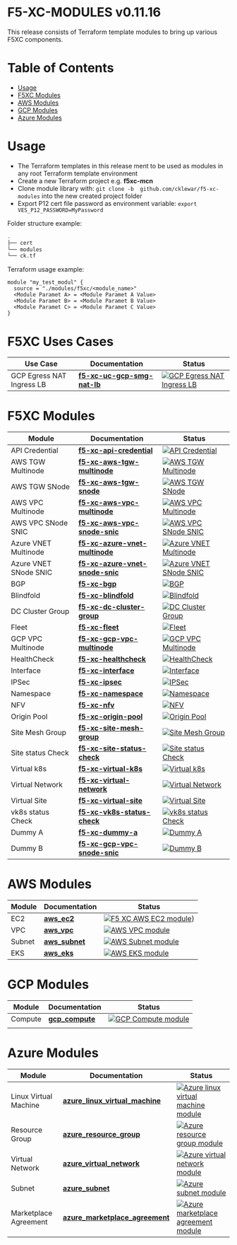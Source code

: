 # F5-XC-MODULES v0.11.16

This release consists of Terraform template modules to bring up various F5XC components.

# Table of Contents

- [Usage](#usage)
- [F5XC Modules](#f5xc-modules)
- [AWS Modules](#aws-modules)
- [GCP Modules](#gcp-modules)
- [Azure Modules](#azure-modules)

# Usage

- The Terraform templates in this release ment to be used as modules in any root Terraform template environment
- Create a new Terraform project e.g. __f5xc-mcn__
- Clone module library with: `git clone -b  github.com/cklewar/f5-xc-modules` into the new created project folder
- Export P12 cert file password as environment variable: `export VES_P12_PASSWORD=MyPassword`

Folder structure example:

```bash
.
├── cert
└── modules
└── ck.tf
```

Terraform usage example:

```hcl
module "my_test_modul" {
  source = "./modules/f5xc/<module_name>"
  <Module Paramet A> = <Module Paramet A Value>
  <Module Paramet B> = <Module Paramet B Value>
  <Module Paramet C> = <Module Paramet C Value>
}
```

# F5XC Uses Cases

| Use Case                | Documentation               | Status                                                                                                                                                                                                                                                                          |
|-------------------------|-----------------------------|---------------------------------------------------------------------------------------------------------------------------------------------------------------------------------------------------------------------------------------------------------------------------------|
| GCP Egress NAT Ingress LB | **[f5-xc-uc-gcp-smg-nat-lb](https://github.com/cklewar/f5-xc-uc-gcp-smg-nat-lb)** | [![GCP Egress NAT Ingress LB](https://github.com/cklewar/f5-xc-uc-gcp-smg-nat-lb/actions/workflows/module_test.yml/badge.svg?branch=0.11.16)](https://github.com/cklewar/f5-xc-uc-gcp-smg-nat-lb/actions/workflows/module_test.yml) |

# F5XC Modules

| Module                             | Documentation         | Status                                                                                                                                         |
|------------------------------------|-----------------------|------------------------------------------------------------------------------------------------------------------------------------------------|
| API Credential | **[f5-xc-api-credential](https://github.com/cklewar/f5-xc-api-credential)** | [![API Credential](https://github.com/cklewar/f5-xc-api-credential/actions/workflows/module_test.yml/badge.svg?branch=0.11.16)](https://github.com/cklewar/f5-xc-api-credential/actions/workflows/module_test.yml) |
| AWS TGW Multinode | **[f5-xc-aws-tgw-multinode](https://github.com/cklewar/f5-xc-aws-tgw-multinode)** | [![AWS TGW Multinode](https://github.com/cklewar/f5-xc-aws-tgw-multinode/actions/workflows/module_test.yml/badge.svg?branch=0.11.16)](https://github.com/cklewar/f5-xc-aws-tgw-multinode/actions/workflows/module_test.yml) |
| AWS TGW SNode | **[f5-xc-aws-tgw-snode](https://github.com/cklewar/f5-xc-aws-tgw-snode)** | [![AWS TGW SNode](https://github.com/cklewar/f5-xc-aws-tgw-snode/actions/workflows/module_test.yml/badge.svg?branch=0.11.16)](https://github.com/cklewar/f5-xc-aws-tgw-snode/actions/workflows/module_test.yml) |
| AWS VPC Multinode | **[f5-xc-aws-vpc-multinode](https://github.com/cklewar/f5-xc-aws-vpc-multinode)** | [![AWS VPC Multinode](https://github.com/cklewar/f5-xc-aws-vpc-multinode/actions/workflows/module_test.yml/badge.svg?branch=0.11.16)](https://github.com/cklewar/f5-xc-aws-vpc-multinode/actions/workflows/module_test.yml) |
| AWS VPC SNode SNIC | **[f5-xc-aws-vpc-snode-snic](https://github.com/cklewar/f5-xc-aws-vpc-snode-snic)** | [![AWS VPC SNode SNIC](https://github.com/cklewar/f5-xc-aws-vpc-snode-snic/actions/workflows/module_test.yml/badge.svg?branch=0.11.16)](https://github.com/cklewar/f5-xc-aws-vpc-snode-snic/actions/workflows/module_test.yml) |
| Azure VNET Multinode | **[f5-xc-azure-vnet-multinode](https://github.com/cklewar/f5-xc-azure-vnet-multinode)** | [![Azure VNET Multinode](https://github.com/cklewar/f5-xc-azure-vnet-multinode/actions/workflows/module_test.yml/badge.svg?branch=0.11.16)](https://github.com/cklewar/f5-xc-azure-vnet-multinode/actions/workflows/module_test.yml) |
| Azure VNET SNode SNIC | **[f5-xc-azure-vnet-snode-snic](https://github.com/cklewar/f5-xc-azure-vnet-snode-snic)** | [![Azure VNET SNode SNIC](https://github.com/cklewar/f5-xc-azure-vnet-snode-snic/actions/workflows/module_test.yml/badge.svg?branch=0.11.16)](https://github.com/cklewar/f5-xc-azure-vnet-snode-snic/actions/workflows/module_test.yml) |
| BGP | **[f5-xc-bgp](https://github.com/cklewar/f5-xc-bgp)** | [![BGP](https://github.com/cklewar/f5-xc-bgp/actions/workflows/module_test.yml/badge.svg?branch=0.11.16)](https://github.com/cklewar/f5-xc-bgp/actions/workflows/module_test.yml) |
| Blindfold | **[f5-xc-blindfold](https://github.com/cklewar/f5-xc-blindfold)** | [![Blindfold](https://github.com/cklewar/f5-xc-blindfold/actions/workflows/module_test.yml/badge.svg?branch=0.11.16)](https://github.com/cklewar/f5-xc-blindfold/actions/workflows/module_test.yml) |
| DC Cluster Group | **[f5-xc-dc-cluster-group](https://github.com/cklewar/f5-xc-dc-cluster-group)** | [![DC Cluster Group](https://github.com/cklewar/f5-xc-dc-cluster-group/actions/workflows/module_test.yml/badge.svg?branch=0.11.16)](https://github.com/cklewar/f5-xc-dc-cluster-group/actions/workflows/module_test.yml) |
| Fleet | **[f5-xc-fleet](https://github.com/cklewar/f5-xc-fleet)** | [![Fleet](https://github.com/cklewar/f5-xc-fleet/actions/workflows/module_test.yml/badge.svg?branch=0.11.16)](https://github.com/cklewar/f5-xc-fleet/actions/workflows/module_test.yml) |
| GCP VPC Multinode | **[f5-xc-gcp-vpc-multinode](https://github.com/cklewar/f5-xc-gcp-vpc-multinode)** | [![GCP VPC Multinode](https://github.com/cklewar/f5-xc-gcp-vpc-multinode/actions/workflows/module_test.yml/badge.svg?branch=0.11.16)](https://github.com/cklewar/f5-xc-gcp-vpc-multinode/actions/workflows/module_test.yml) |
| HealthCheck | **[f5-xc-healthcheck](https://github.com/cklewar/f5-xc-healthcheck)** | [![HealthCheck](https://github.com/cklewar/f5-xc-healthcheck/actions/workflows/module_test.yml/badge.svg?branch=0.11.16)](https://github.com/cklewar/f5-xc-healthcheck/actions/workflows/module_test.yml) |
| Interface | **[f5-xc-interface](https://github.com/cklewar/f5-xc-interface)** | [![Interface](https://github.com/cklewar/f5-xc-interface/actions/workflows/module_test.yml/badge.svg?branch=0.11.16)](https://github.com/cklewar/f5-xc-interface/actions/workflows/module_test.yml) |
| IPSec | **[f5-xc-ipsec](https://github.com/cklewar/f5-xc-ipsec)** | [![IPSec](https://github.com/cklewar/f5-xc-ipsec/actions/workflows/module_test.yml/badge.svg?branch=0.11.16)](https://github.com/cklewar/f5-xc-ipsec/actions/workflows/module_test.yml) |
| Namespace | **[f5-xc-namespace](https://github.com/cklewar/f5-xc-namespace)** | [![Namespace](https://github.com/cklewar/f5-xc-namespace/actions/workflows/module_test.yml/badge.svg?branch=0.11.16)](https://github.com/cklewar/f5-xc-namespace/actions/workflows/module_test.yml) |
| NFV | **[f5-xc-nfv](https://github.com/cklewar/f5-xc-nfv)** | [![NFV](https://github.com/cklewar/f5-xc-nfv/actions/workflows/module_test.yml/badge.svg?branch=0.11.16)](https://github.com/cklewar/f5-xc-nfv/actions/workflows/module_test.yml) |
| Origin Pool | **[f5-xc-origin-pool](https://github.com/cklewar/f5-xc-origin-pool)** | [![Origin Pool](https://github.com/cklewar/f5-xc-origin-pool/actions/workflows/module_test.yml/badge.svg?branch=0.11.16)](https://github.com/cklewar/f5-xc-origin-pool/actions/workflows/module_test.yml) |
| Site Mesh Group | **[f5-xc-site-mesh-group](https://github.com/cklewar/f5-xc-site-mesh-group)** | [![Site Mesh Group](https://github.com/cklewar/f5-xc-site-mesh-group/actions/workflows/module_test.yml/badge.svg?branch=0.11.16)](https://github.com/cklewar/f5-xc-site-mesh-group/actions/workflows/module_test.yml) |
| Site status Check | **[f5-xc-site-status-check](https://github.com/cklewar/f5-xc-site-status-check)** | [![Site status Check](https://github.com/cklewar/f5-xc-site-status-check/actions/workflows/module_test.yml/badge.svg?branch=0.11.16)](https://github.com/cklewar/f5-xc-site-status-check/actions/workflows/module_test.yml) |
| Virtual k8s | **[f5-xc-virtual-k8s](https://github.com/cklewar/f5-xc-virtual-k8s)** | [![Virtual k8s](https://github.com/cklewar/f5-xc-virtual-k8s/actions/workflows/module_test.yml/badge.svg?branch=0.11.16)](https://github.com/cklewar/f5-xc-virtual-k8s/actions/workflows/module_test.yml) |
| Virtual Network | **[f5-xc-virtual-network](https://github.com/cklewar/f5-xc-virtual-network)** | [![Virtual Network](https://github.com/cklewar/f5-xc-virtual-network/actions/workflows/module_test.yml/badge.svg?branch=0.11.16)](https://github.com/cklewar/f5-xc-virtual-network/actions/workflows/module_test.yml) |
| Virtual Site | **[f5-xc-virtual-site](https://github.com/cklewar/f5-xc-virtual-site)** | [![Virtual Site](https://github.com/cklewar/f5-xc-virtual-site/actions/workflows/module_test.yml/badge.svg?branch=0.11.16)](https://github.com/cklewar/f5-xc-virtual-site/actions/workflows/module_test.yml) |
| vk8s status Check | **[f5-xc-vk8s-status-check](https://github.com/cklewar/f5-xc-vk8s-status-check)** | [![vk8s status Check](https://github.com/cklewar/f5-xc-vk8s-status-check/actions/workflows/module_test.yml/badge.svg?branch=0.11.16)](https://github.com/cklewar/f5-xc-vk8s-status-check/actions/workflows/module_test.yml) |
| Dummy A | **[f5-xc-dummy-a](https://github.com/cklewar/f5-xc-dummy-a)** | [![Dummy A](https://github.com/cklewar/f5-xc-dummy-a/actions/workflows/module_test.yml/badge.svg?branch=0.11.16)](https://github.com/cklewar/f5-xc-dummy-a/actions/workflows/module_test.yml) |
| Dummy B | **[f5-xc-gcp-vpc-snode-snic](https://github.com/cklewar/f5-xc-gcp-vpc-snode-snic)** | [![Dummy B](https://github.com/cklewar/f5-xc-gcp-vpc-snode-snic/actions/workflows/module_test.yml/badge.svg?branch=0.11.16)](https://github.com/cklewar/f5-xc-gcp-vpc-snode-snic/actions/workflows/module_test.yml) |

# AWS Modules

| Module | Documentation                                           | Status                                                                                                                                                                                          |
|--------|---------------------------------------------------------|-------------------------------------------------------------------------------------------------------------------------------------------------------------------------------------------------|
| EC2    | **[aws_ec2](https://github.com/cklewar/aws-ec2)**       | [![F5 XC AWS EC2 module](https://github.com/cklewar/aws-ec2/actions/workflows/module_test.yml/badge.svg?branch=0.11.16)](https://github.com/cklewar/aws-ec2/actions/workflows/module_test.yml)) |
| VPC    | **[aws_vpc](https://github.com/cklewar/aws-vpc)**       | [![AWS VPC module](https://github.com/cklewar/aws-vpc/actions/workflows/module_test.yml/badge.svg)](https://github.com/cklewar/aws-vpc/actions/workflows/module_test.yml)                       |
| Subnet | **[aws_subnet](https://github.com/cklewar/aws-subnet)** | [![AWS Subnet module](https://github.com/cklewar/aws-subnets/actions/workflows/module_test.yml/badge.svg)](https://github.com/cklewar/aws-subnets/actions/workflows/module_test.yml)            |
| EKS    | **[aws_eks](https://github.com/cklewar/aws-eks)**       | [![AWS EKS module](https://github.com/cklewar/aws-eks/actions/workflows/module_test.yml/badge.svg?branch=main)](https://github.com/cklewar/aws-eks/actions/workflows/module_test.yml)           |

# GCP Modules

| Module  | Documentation                                              | Status                                                                                                                                                                                             |
|---------|------------------------------------------------------------|----------------------------------------------------------------------------------------------------------------------------------------------------------------------------------------------------|
| Compute | **[gcp_compute](https://github.com/cklewar/gcp-compute/)** | [![GCP Compute module](https://github.com/cklewar/gcp-compute/actions/workflows/module_test.yml/badge.svg?branch=main)](https://github.com/cklewar/gcp-compute/actions/workflows/module_test.yml)  |
|         |                                                            |                                                                                                                                                                                                    |

# Azure Modules

| Module                | Documentation                                                                              | Status                                                                                                                                                                                                                                            |
|-----------------------|--------------------------------------------------------------------------------------------|---------------------------------------------------------------------------------------------------------------------------------------------------------------------------------------------------------------------------------------------------|
| Linux Virtual Machine | **[azure_linux_virtual_machine](https://github.com/cklewar/azure-linux-virtual-machine/)** | [![Azure linux virtual machine module](https://github.com/cklewar/azure-linux-virtual-machine/actions/workflows/module_test.yml/badge.svg?branch=main)](https://github.com/cklewar/azure-linux-virtual-machine/actions/workflows/module_test.yml) |
| Resource Group        | **[azure_resource_group](https://github.com/cklewar/azure-resource-group )**               | [![Azure resource group module](https://github.com/cklewar/azure-resource-group/actions/workflows/module_test.yml/badge.svg?branch=main)](https://github.com/cklewar/azure-resource-group/actions/workflows/module_test.yml)                      |
| Virtual Network       | **[azure_virtual_network](https://github.com/cklewar/azure-virtual-network/)**             | [![Azure virtual network module](https://github.com/cklewar/azure-virtual-network/actions/workflows/module_test.yml/badge.svg?branch=main)](https://github.com/cklewar/azure-virtual-network/actions/workflows/module_test.yml)                   |
| Subnet                | **[azure_subnet](https://github.com/cklewar/azure-subnet )**                               | [![Azure subnet module](https://github.com/cklewar/azure-subnet/actions/workflows/module_test.yml/badge.svg?branch=main)](https://github.com/cklewar/azure-subnet/actions/workflows/module_test.yml)                                              |
| Marketplace Agreement | **[azure_marketplace_agreement](https://github.com/cklewar/azure-marketplace-agreement/)** | [![Azure marketplace agreement module](https://github.com/cklewar/azure-marketplace-agreement/actions/workflows/module_test.yml/badge.svg)](https://github.com/cklewar/azure-marketplace-agreement/actions/workflows/module_test.yml)             |